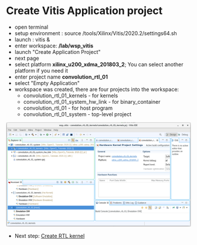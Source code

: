 # Create Vitis Application project
* open terminal
* setup environment : source /tools/Xilinx/Vitis/2020.2/settings64.sh 
* launch :           vitis &
* enter workspace:  __<path>/lab/wsp_vitis__
* launch "Create Application Project"
* next page
* select platform __xilinx_u200_xdma_201803_2__; You can select another platform if you need it
* enter project name  __convolution_rtl_01__
* select "Empty Application"
* workspace was created, there are four projects into the workspace:
    - convolution_rtl_01_kernels - for kernels
    - convolution_rtl_01_system_hw_link - for binary_container
    - convolution_rtl_01 - for host program
    - convolution_rtl_01_system - top-level project

![new_vitis_project](./new_vitis_project.png)


* Next step: [Create RTL kernel](./create_rtl.md) 